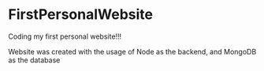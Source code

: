 # FirstPersonalWebsite
Coding my first personal website!!!


Website was created with the usage of Node as the backend, and MongoDB as the database
